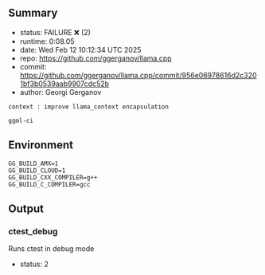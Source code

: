## Summary

- status:  FAILURE ❌ (2)
- runtime: 0:08.05
- date:    Wed Feb 12 10:12:34 UTC 2025
- repo:    https://github.com/ggerganov/llama.cpp
- commit:  https://github.com/ggerganov/llama.cpp/commit/956e06978616d2c3201bf3b0539aab9907cdc52b
- author:  Georgi Gerganov
```
context : improve llama_context encapsulation

ggml-ci
```

## Environment

```
GG_BUILD_AMX=1
GG_BUILD_CLOUD=1
GG_BUILD_CXX_COMPILER=g++
GG_BUILD_C_COMPILER=gcc
```

## Output

### ctest_debug

Runs ctest in debug mode
- status: 2
```

```

